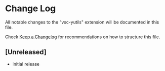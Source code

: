 # Change Log

All notable changes to the "vsc-yutils" extension will be documented in this file.

Check [Keep a Changelog](http://keepachangelog.com/) for recommendations on how to structure this file.

## [Unreleased]

- Initial release